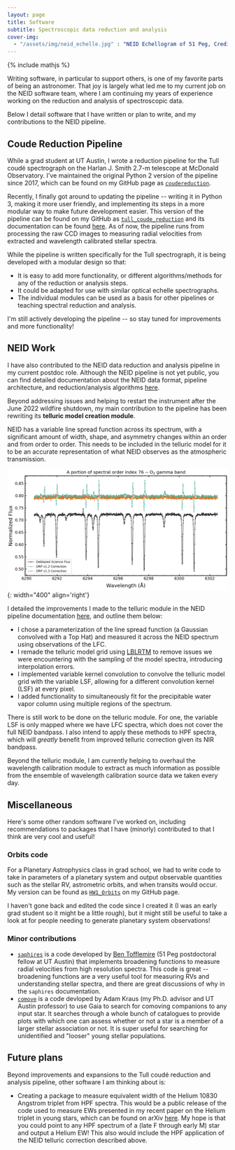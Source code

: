 ```yaml
---
layout: page
title: Software
subtitle: Spectroscopic data reduction and analysis
cover-img:
  - "/assets/img/neid_echelle.jpg" : "NEID Echellogram of 51 Peg, Credit: The NEID Team"
---
```

{% include mathjs %}

Writing software, in particular to support others, is one of my favorite parts of being an astronomer. That joy is largely what led me to my current job on the NEID software team, where I am continuing my years of experience working on the reduction and analysis of spectroscopic data.

Below I detail software that I have written or plan to write, and my contributions to the NEID pipeline.

## Coude Reduction Pipeline

While a grad student at UT Austin, I wrote a reduction pipeline for the Tull coudé spectrograph on the Harlan J. Smith 2.7-m telescope at McDonald Observatory. I've maintained the original Python 2 version of the pipeline since 2017, which can be found on my GitHub page as [```coudereduction```](https://github.com/dkrolikowski/coudereduction).

Recently, I finally got around to updating the pipeline -- writing it in Python 3, making it more user friendly, and implementing its steps in a more modular way to make future development easier. This version of the pipeline can be found on my GitHub as [```tull_coude_reduction```](https://github.com/dkrolikowski/tull_coude_reduction) and its documentation can be found [here](https://tull-coude-reduction.readthedocs.io/en/latest/). As of now, the pipeline runs from processing the raw CCD images to measuring radial velocities from extracted and wavelength calibrated stellar spectra.

While the pipeline is written specifically for the Tull spectrograph, it is being developed with a modular design so that:
  + It is easy to add more functionality, or different algorithms/methods for any of the reduction or analysis steps.
  + It could be adapted for use with similar optical echelle spectrographs.
  + The individual modules can be used as a basis for other pipelines or teaching spectral reduction and analysis.
 
I'm still actively developing the pipeline -- so stay tuned for improvements and more functionality!

## NEID Work

I have also contributed to the NEID data reduction and analysis pipeline in my current postdoc role. Although the NEID pipeline is not yet public, you can find detailed documentation about the NEID data format, pipeline architecture, and reduction/analysis algorithms [here](https://neid.ipac.caltech.edu/docs/NEID-DRP/).

Beyond addressing issues and helping to restart the instrument after the June 2022 wildfire shutdown, my main contribution to the pipeline has been rewriting its **telluric model creation module**.

NEID has a variable line spread function across its spectrum, with a significant amount of width, shape, and asymmetry changes within an order and from order to order. This needs to be included in the telluric model for it to be an accurate representation of what NEID observes as the atmospheric transmission. 

![O2 Gamma Band](/assets/img/o2_gamma_band.png){: width="400" align='right'}

I detailed the improvements I made to the telluric module in the NEID pipeline documentation [here](https://neid.ipac.caltech.edu/docs/NEID-DRP/algorithms.html#telluric-model), and outline them below:
  + I chose a parameterization of the line spread function (a Gaussian convolved with a Top Hat) and measured it across the NEID spectrum using observations of the LFC. 
  + I remade the telluric model grid using [LBLRTM](https://github.com/AER-RC/LBLRTM) to remove issues we were encountering with the sampling of the model spectra, introducing interpolation errors.
  + I implemented variable kernel convolution to convolve the telluric model grid with the variable LSF, allowing for a different convolution kernel (LSF) at every pixel.
  + I added functionality to simultaneously fit for the precipitable water vapor column using multiple regions of the spectrum.

There is still work to be done on the telluric module. For one, the variable LSF is only mapped where we have LFC spectra, which does not cover the full NEID bandpass. I also intend to apply these methods to HPF spectra, which will *greatly* benefit from improved telluric correction given its NIR bandpass. 

Beyond the telluric module, I am currently helping to overhaul the wavelength calibration module to extract as much information as possible from the ensemble of wavelength calibration source data we taken every day.

## Miscellaneous

Here's some other random software I've worked on, including recommendations to packages that I have (minorly) contributed to that I think are very cool and useful!

### Orbits code

For a Planetary Astrophysics class in grad school, we had to write code to take in parameters of a planetary system and output observable quantities such as the stellar RV, astrometric orbits, and when transits would occur. My version can be found as [```HW1_Orbits```](https://github.com/dkrolikowski/HW1_Orbits) on my GitHub page. 

I haven't gone back and edited the code since I created it (I was an early grad student so it might be a little rough), but it might still be useful to take a look at for people needing to generate planetary system observations!

### Minor contributions

+ [```saphires```](https://github.com/tofflemire/saphires) is a code developed by [Ben Tofflemire](https://tofflemire.github.io/index.html) (51 Peg postdoctoral fellow at UT Austin) that implements broadening functions to measure radial velocities from high resolution spectra. This code is great -- broadening functions are a very useful tool for measuring RVs and understanding stellar spectra, and there are great discussions of why in the ```saphires``` documentation.
+ [```comove```](https://github.com/adamkraus/Comove) is a code devloped by Adam Kraus (my Ph.D. advisor and UT Austin professor) to use Gaia to search for comoving companions to any input star. It searches through a whole bunch of catalogues to provide plots with which one can assess whether or not a star is a member of a larger stellar association or not. It is super useful for searching for unidentified and "looser" young stellar populations.

## Future plans

Beyond improvements and expansions to the Tull coudé reduction and analysis pipeline, other software I am thinking about is:

+ Creating a package to measure equivalent width of the Helium 10830 Angstrom triplet from HPF spectra. This would be a public release of the code used to measure EWs presented in my recent paper on the Helium triplet in young stars, which can be found on arXiv [here](https://arxiv.org/abs/2311.04971). My hope is that you could point to any HPF spectrum of a (late F through early M) star and output a Helium EW! This also would include the HPF application of the NEID telluric correction described above.

